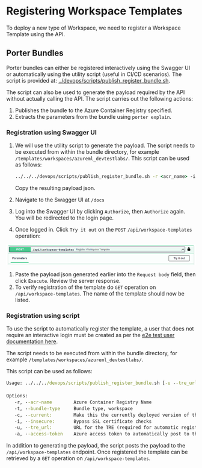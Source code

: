 # Registering Workspace Templates

To deploy a new type of Workspace, we need to register a Workspace Template using the API.

## Porter Bundles

Porter bundles can either be registered interactively using the Swagger UI or automatically using the utility script (useful in CI/CD scenarios). The script is provided at: [../devops/scripts/publish_register_bundle.sh](../devops/scripts/publish_register_bundle.sh).

The script can also be used to generate the payload required by the API without actually calling the API. The script carries out the following actions:

1. Publishes the bundle to the Azure Container Registry specified.
1. Extracts the parameters from the bundle using `porter explain`.

### Registration using Swagger UI

1. We will use the utility script to generate the payload. The script needs to be executed from within the bundle directory, for example `/templates/workspaces/azureml_devtestlabs/`. This script can be used as follows:

   ```cmd
   ../../../devops/scripts/publish_register_bundle.sh -r <acr_name> -i -t workspace
   ```
   Copy the resulting payload json.

1. Navigate to the Swagger UI at `/docs`
1. Log into the Swagger UI by clicking `Authorize`, then `Authorize` again. You will be redirected to the login page.
1. Once logged in. Click `Try it out` on the `POST` `/api/workspace-templates` operation:

![Post Workspace Template](./assets/post-template.png)

1. Paste the payload json generated earlier into the `Request body` field, then click `Execute`. Review the server response.
1. To verify registration of the template do `GET` operation on `/api/workspace-templates`. The name of the template should now be listed.

### Registration using script

To use the script to automatically register the template, a user that does not require an interactive login must be created as per the [e2e test user documentation here](auth.md#tre-e2e-test).

The script needs to be executed from within the bundle directory, for example `/templates/workspaces/azureml_devtestlabs/`.

This script can be used as follows:

```cmd
Usage: ../../../devops/scripts/publish_register_bundle.sh [-u --tre_url]  [-c --current] [-i --insecure]

Options:
   -r, --acr-name        Azure Container Registry Name
   -t, --bundle-type     Bundle type, workspace
   -c, --current:        Make this the currently deployed version of this template
   -i, --insecure:       Bypass SSL certificate checks
   -u, --tre_url:        URL for the TRE (required for automatic registration)
   -a, --access-token    Azure access token to automatically post to the API (required for automatic registration)
```

In addition to generating the payload, the script posts the payload to the `/api/workspace-templates` endpoint. Once registered the template can be retrieved by a `GET` operation on `/api/workspace-templates`.
